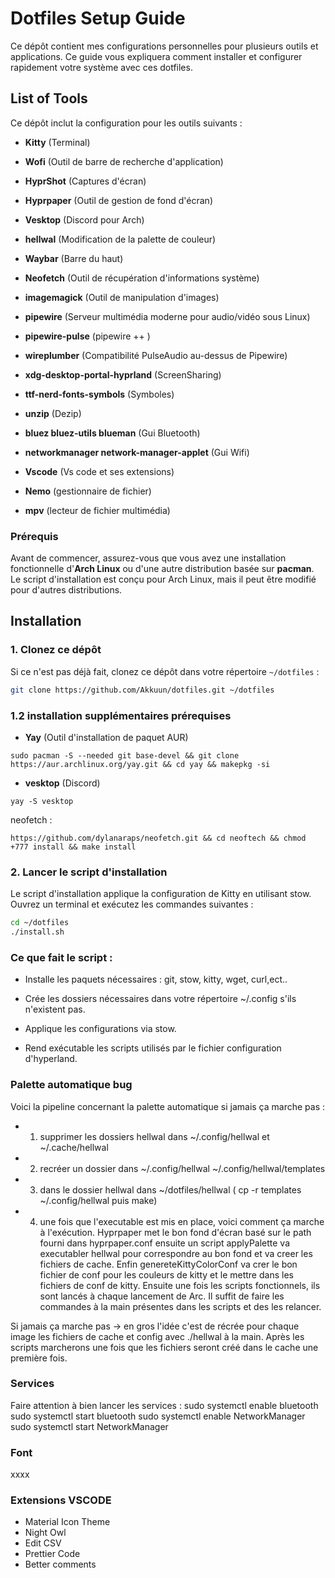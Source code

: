 # Dotfiles Setup Guide

Ce dépôt contient mes configurations personnelles pour plusieurs outils et applications. Ce guide vous expliquera comment installer et configurer rapidement votre système avec ces dotfiles.

## List of Tools

Ce dépôt inclut la configuration pour les outils suivants :

- **Kitty** (Terminal)
- **Wofi** (Outil de barre de recherche d'application)
- **HyprShot** (Captures d'écran)

- **Hyprpaper** (Outil de gestion de fond d'écran)
- **Vesktop** (Discord pour Arch)
- **hellwal** (Modification de la palette de couleur)
- **Waybar** (Barre du haut)
- **Neofetch** (Outil de récupération d'informations système)
- **imagemagick** (Outil de manipulation d'images)
- **pipewire** (Serveur multimédia moderne pour audio/vidéo sous Linux)
- **pipewire-pulse** (pipewire ++ )
- **wireplumber** (Compatibilité PulseAudio au-dessus de Pipewire)
- **xdg-desktop-portal-hyprland** (ScreenSharing)
- **ttf-nerd-fonts-symbols** (Symboles)
- **unzip** (Dezip)
- **bluez bluez-utils blueman** (Gui Bluetooth)
- **networkmanager network-manager-applet** (Gui Wifi)
- **Vscode** (Vs code et ses extensions)
- **Nemo** (gestionnaire de fichier)
- **mpv** (lecteur de fichier multimédia) 

### Prérequis

Avant de commencer, assurez-vous que vous avez une installation fonctionnelle d'**Arch Linux** ou d'une autre distribution basée sur **pacman**. Le script d'installation est conçu pour Arch Linux, mais il peut être modifié pour d'autres distributions.

## Installation

### 1. Clonez ce dépôt

Si ce n'est pas déjà fait, clonez ce dépôt dans votre répertoire `~/dotfiles` :

```bash
git clone https://github.com/Akkuun/dotfiles.git ~/dotfiles
```

### 1.2 installation supplémentaires prérequises

- **Yay** (Outil d'installation de paquet AUR)

``sudo pacman -S --needed git base-devel && git clone https://aur.archlinux.org/yay.git && cd yay && makepkg -si``

- **vesktop** (Discord)

``yay -S vesktop``

neofetch :

``https://github.com/dylanaraps/neofetch.git && cd neoftech && chmod +777 install && make install``

### 2. Lancer le script d'installation

Le script d'installation applique la configuration de Kitty en utilisant stow. Ouvrez un terminal et exécutez les commandes suivantes :

```bash
cd ~/dotfiles
./install.sh
```

### Ce que fait le script :

- Installe les paquets nécessaires : git, stow, kitty, wget, curl,ect..

- Crée les dossiers nécessaires dans votre répertoire ~/.config s'ils n'existent pas.

- Applique les configurations via stow.

- Rend exécutable les scripts utilisés par le fichier configuration d'hyperland.


### Palette automatique bug

Voici la pipeline concernant la palette automatique si jamais ça marche pas :

- 1) supprimer les dossiers hellwal dans ~/.config/hellwal et ~/.cache/hellwal

- 2) recréer un dossier dans ~/.config/hellwal  ~/.config/hellwal/templates

- 3) dans le dossier hellwal dans ~/dotfiles/hellwal ( cp -r templates ~/.config/hellwal puis make)

- 4) une fois que l'executable est mis en place, voici comment ça marche à l'exécution. Hyprpaper met le bon fond d'écran basé sur le path fourni dans hyprpaper.conf ensuite un script applyPalette va executabler hellwal pour correspondre au bon fond et va creer les fichiers de cache. Enfin genereteKittyColorConf va crer le bon fichier de conf pour les couleurs de kitty et le mettre dans les fichiers de conf de kitty. Ensuite une fois les scripts fonctionnels, ils sont lancés à chaque lancement de Arc. Il suffit de faire les commandes à la main présentes dans les scripts et des les relancer.

Si jamais ça marche pas -> en gros l'idée c'est de récrée pour chaque image les fichiers de cache et config avec ./hellwal à la main. Après les scripts marcherons une fois que les fichiers seront créé dans le cache une première fois.

### Services

Faire attention à bien lancer les services :
sudo systemctl enable bluetooth
sudo systemctl start bluetooth
sudo systemctl enable NetworkManager
sudo systemctl start NetworkManager

### Font 

xxxx

### Extensions VSCODE

- Material Icon Theme
- Night Owl
- Edit CSV
- Prettier Code
- Better comments

